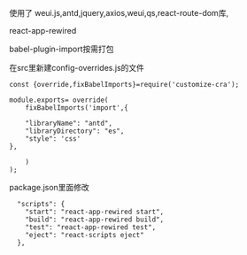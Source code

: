 使用了  weui.js,antd,jquery,axios,weui,qs,react-route-dom库,

react-app-rewired

 babel-plugin-import按需打包



在src里新建config-overrides.js的文件

```
const {override,fixBabelImports}=require('customize-cra');

module.exports= override(
    fixBabelImports('import',{

    "libraryName": "antd",
    "libraryDirectory": "es",
    "style": 'css'
},

    )
);
```

package.json里面修改

```
  "scripts": {
    "start": "react-app-rewired start",
    "build": "react-app-rewired build",
    "test": "react-app-rewired test",
    "eject": "react-scripts eject"
  },
```

